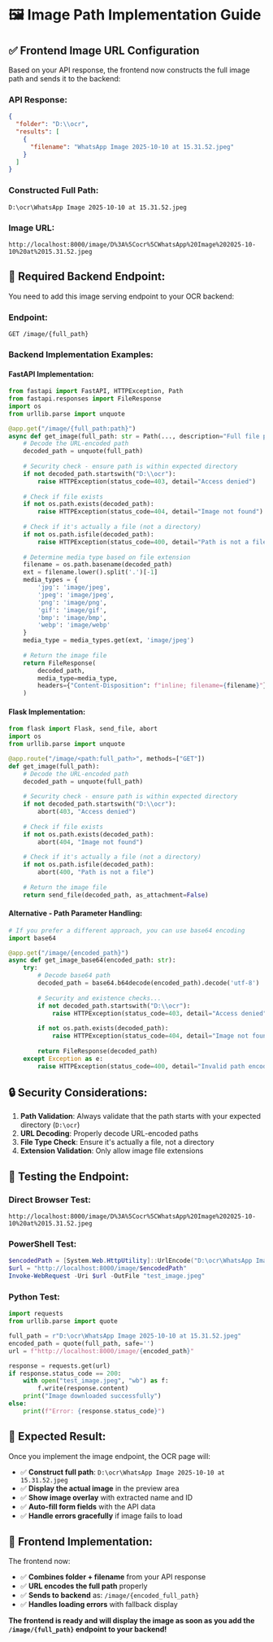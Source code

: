 # 🖼️ Image Path Implementation Guide

## ✅ Frontend Image URL Configuration

Based on your API response, the frontend now constructs the full image path and sends it to the backend:

### **API Response:**
```json
{
  "folder": "D:\\ocr",
  "results": [
    {
      "filename": "WhatsApp Image 2025-10-10 at 15.31.52.jpeg"
    }
  ]
}
```

### **Constructed Full Path:**
```
D:\ocr\WhatsApp Image 2025-10-10 at 15.31.52.jpeg
```

### **Image URL:**
```
http://localhost:8000/image/D%3A%5Cocr%5CWhatsApp%20Image%202025-10-10%20at%2015.31.52.jpeg
```

## 🔧 **Required Backend Endpoint:**

You need to add this image serving endpoint to your OCR backend:

### **Endpoint:**
```
GET /image/{full_path}
```

### **Backend Implementation Examples:**

#### **FastAPI Implementation:**
```python
from fastapi import FastAPI, HTTPException, Path
from fastapi.responses import FileResponse
import os
from urllib.parse import unquote

@app.get("/image/{full_path:path}")
async def get_image(full_path: str = Path(..., description="Full file path")):
    # Decode the URL-encoded path
    decoded_path = unquote(full_path)
    
    # Security check - ensure path is within expected directory
    if not decoded_path.startswith("D:\\ocr"):
        raise HTTPException(status_code=403, detail="Access denied")
    
    # Check if file exists
    if not os.path.exists(decoded_path):
        raise HTTPException(status_code=404, detail="Image not found")
    
    # Check if it's actually a file (not a directory)
    if not os.path.isfile(decoded_path):
        raise HTTPException(status_code=400, detail="Path is not a file")
    
    # Determine media type based on file extension
    filename = os.path.basename(decoded_path)
    ext = filename.lower().split('.')[-1]
    media_types = {
        'jpg': 'image/jpeg',
        'jpeg': 'image/jpeg',
        'png': 'image/png',
        'gif': 'image/gif',
        'bmp': 'image/bmp',
        'webp': 'image/webp'
    }
    media_type = media_types.get(ext, 'image/jpeg')
    
    # Return the image file
    return FileResponse(
        decoded_path,
        media_type=media_type,
        headers={"Content-Disposition": f"inline; filename={filename}"}
    )
```

#### **Flask Implementation:**
```python
from flask import Flask, send_file, abort
import os
from urllib.parse import unquote

@app.route("/image/<path:full_path>", methods=["GET"])
def get_image(full_path):
    # Decode the URL-encoded path
    decoded_path = unquote(full_path)
    
    # Security check - ensure path is within expected directory
    if not decoded_path.startswith("D:\\ocr"):
        abort(403, "Access denied")
    
    # Check if file exists
    if not os.path.exists(decoded_path):
        abort(404, "Image not found")
    
    # Check if it's actually a file (not a directory)
    if not os.path.isfile(decoded_path):
        abort(400, "Path is not a file")
    
    # Return the image file
    return send_file(decoded_path, as_attachment=False)
```

#### **Alternative - Path Parameter Handling:**
```python
# If you prefer a different approach, you can use base64 encoding
import base64

@app.get("/image/{encoded_path}")
async def get_image_base64(encoded_path: str):
    try:
        # Decode base64 path
        decoded_path = base64.b64decode(encoded_path).decode('utf-8')
        
        # Security and existence checks...
        if not decoded_path.startswith("D:\\ocr"):
            raise HTTPException(status_code=403, detail="Access denied")
        
        if not os.path.exists(decoded_path):
            raise HTTPException(status_code=404, detail="Image not found")
        
        return FileResponse(decoded_path)
    except Exception as e:
        raise HTTPException(status_code=400, detail="Invalid path encoding")
```

## 🔒 **Security Considerations:**

1. **Path Validation**: Always validate that the path starts with your expected directory (`D:\ocr`)
2. **URL Decoding**: Properly decode URL-encoded paths
3. **File Type Check**: Ensure it's actually a file, not a directory
4. **Extension Validation**: Only allow image file extensions

## 🧪 **Testing the Endpoint:**

### **Direct Browser Test:**
```
http://localhost:8000/image/D%3A%5Cocr%5CWhatsApp%20Image%202025-10-10%20at%2015.31.52.jpeg
```

### **PowerShell Test:**
```powershell
$encodedPath = [System.Web.HttpUtility]::UrlEncode("D:\ocr\WhatsApp Image 2025-10-10 at 15.31.52.jpeg")
$url = "http://localhost:8000/image/$encodedPath"
Invoke-WebRequest -Uri $url -OutFile "test_image.jpeg"
```

### **Python Test:**
```python
import requests
from urllib.parse import quote

full_path = r"D:\ocr\WhatsApp Image 2025-10-10 at 15.31.52.jpeg"
encoded_path = quote(full_path, safe='')
url = f"http://localhost:8000/image/{encoded_path}"

response = requests.get(url)
if response.status_code == 200:
    with open("test_image.jpeg", "wb") as f:
        f.write(response.content)
    print("Image downloaded successfully")
else:
    print(f"Error: {response.status_code}")
```

## 🎯 **Expected Result:**

Once you implement the image endpoint, the OCR page will:

- ✅ **Construct full path**: `D:\ocr\WhatsApp Image 2025-10-10 at 15.31.52.jpeg`
- ✅ **Display the actual image** in the preview area
- ✅ **Show image overlay** with extracted name and ID
- ✅ **Auto-fill form fields** with the API data
- ✅ **Handle errors gracefully** if image fails to load

## 📝 **Frontend Implementation:**

The frontend now:
- ✅ **Combines folder + filename** from your API response
- ✅ **URL encodes the full path** properly
- ✅ **Sends to backend** as: `/image/{encoded_full_path}`
- ✅ **Handles loading errors** with fallback display

**The frontend is ready and will display the image as soon as you add the `/image/{full_path}` endpoint to your backend!**